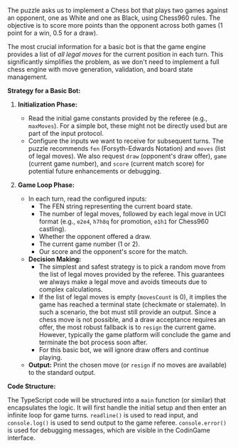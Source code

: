 The puzzle asks us to implement a Chess bot that plays two games against an opponent, one as White and one as Black, using Chess960 rules. The objective is to score more points than the opponent across both games (1 point for a win, 0.5 for a draw).

The most crucial information for a basic bot is that the game engine provides a list of *all legal moves* for the current position in each turn. This significantly simplifies the problem, as we don't need to implement a full chess engine with move generation, validation, and board state management.

**Strategy for a Basic Bot:**

1.  **Initialization Phase:**
    *   Read the initial game constants provided by the referee (e.g., `maxMoves`). For a simple bot, these might not be directly used but are part of the input protocol.
    *   Configure the inputs we want to receive for subsequent turns. The puzzle recommends `fen` (Forsyth-Edwards Notation) and `moves` (list of legal moves). We also request `draw` (opponent's draw offer), `game` (current game number), and `score` (current match score) for potential future enhancements or debugging.

2.  **Game Loop Phase:**
    *   In each turn, read the configured inputs:
        *   The FEN string representing the current board state.
        *   The number of legal moves, followed by each legal move in UCI format (e.g., `e2e4`, `h7h8q` for promotion, `e1h1` for Chess960 castling).
        *   Whether the opponent offered a draw.
        *   The current game number (1 or 2).
        *   Our score and the opponent's score for the match.
    *   **Decision Making:**
        *   The simplest and safest strategy is to pick a random move from the list of legal moves provided by the referee. This guarantees we always make a legal move and avoids timeouts due to complex calculations.
        *   If the list of legal moves is empty (`movesCount` is 0), it implies the game has reached a terminal state (checkmate or stalemate). In such a scenario, the bot must still provide an output. Since a chess move is not possible, and a draw acceptance requires an offer, the most robust fallback is to `resign` the current game. However, typically the game platform will conclude the game and terminate the bot process soon after.
        *   For this basic bot, we will ignore draw offers and continue playing.
    *   **Output:** Print the chosen move (or `resign` if no moves are available) to the standard output.

**Code Structure:**

The TypeScript code will be structured into a `main` function (or similar) that encapsulates the logic. It will first handle the initial setup and then enter an infinite loop for game turns. `readline()` is used to read input, and `console.log()` is used to send output to the game referee. `console.error()` is used for debugging messages, which are visible in the CodinGame interface.
